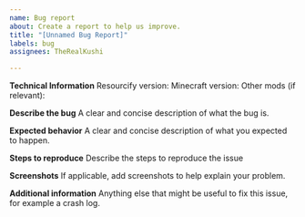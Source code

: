 ```yaml
---
name: Bug report
about: Create a report to help us improve.
title: "[Unnamed Bug Report]"
labels: bug
assignees: TheRealKushi

---
```


**Technical Information**
Resourcify version:
Minecraft version:
Other mods (if relevant):

**Describe the bug**
A clear and concise description of what the bug is.

**Expected behavior**
A clear and concise description of what you expected to happen.

**Steps to reproduce**
Describe the steps to reproduce the issue

**Screenshots**
If applicable, add screenshots to help explain your problem.

**Additional information**
Anything else that might be useful to fix this issue, for example a crash log.
